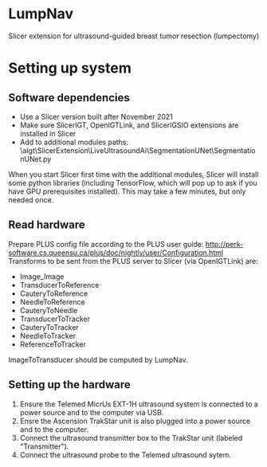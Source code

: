 # LumpNav
Slicer extension for ultrasound-guided breast tumor resection (lumpectomy)

# Setting up system

## Software dependencies

- Use a Slicer version built after November 2021
- Make sure SlicerIGT, OpenIGTLink, and SlicerIGSIO extensions are installed in Slicer
- Add to additional modules paths: \aigt\SlicerExtension\LiveUltrasoundAi\SegmentationUNet\SegmentationUNet.py

When you start Slicer first time with the additional modules, Slicer will install some python libraries (including TensorFlow, which will pop up to ask if you have GPU prerequisites installed). This may take a few minutes, but only needed once.

## Read hardware

Prepare PLUS config file according to the PLUS user guide: http://perk-software.cs.queensu.ca/plus/doc/nightly/user/Configuration.html
Transforms to be sent from the PLUS server to Slicer (via OpenIGTLink) are:
- Image_Image
- TransducerToReference
- CauteryToReference
- NeedleToReference
- CauteryToNeedle
- TransducerToTracker
- CauteryToTracker
- NeedleToTracker
- ReferenceToTracker

ImageToTransducer should be computed by LumpNav.

## Setting up the hardware

1. Ensure the Telemed MicrUs EXT-1H ultrasound system is connected to a power source and to the computer via USB.
2. Ensre the Ascension TrakStar unit is also plugged into a power source and to the computer.
3. Connect the ultrasound transmitter box to the TrakStar unit (labeled "Transmitter").
4. Connect the ultrasound probe to the Telemed ultrasound sytem.
